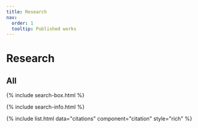```yaml
---
title: Research
nav:
  order: 1
  tooltip: Published works
---
```


<h1>Research</h1>

<!-- {% include section.html %} -->

## All

{% include search-box.html %}

{% include search-info.html %}

{% include list.html data="citations" component="citation" style="rich" %}
